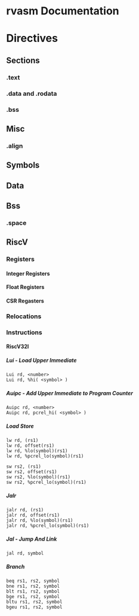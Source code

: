 # rvasm Documentation

# Directives

## Sections
### .text
### .data and .rodata
### .bss

## Misc
### .align

## Symbols

## Data

## Bss
### .space


## RiscV
### Registers
#### Integer Registers
#### Float Registers
#### CSR Regasters
### Relocations
### Instructions
#### RiscV32I

##### Lui - Load Upper Immediate
```
Lui rd, <number>
Lui rd, %hi( <symbol> )
```
##### Auipc - Add Upper Immediate to Program Counter
```
Auipc rd, <number>
Auipc rd, pcrel_hi( <symbol> )
```


##### Load Store

```
lw rd, (rs1)
lw rd, offset(rs1)
lw rd, %lo(symbol)(rs1)
lw rd, %pcrel_lo(symbol)(rs1)
```

```
sw rs2, (rs1)
sw rs2, offset(rs1)
sw rs2, %lo(symbol)(rs1)
sw rs2, %pcrel_lo(symbol)(rs1)
```

##### Jalr
```
jalr rd, (rs1)
jalr rd, offset(rs1)
jalr rd, %lo(symbol)(rs1)
jalr rd, %pcrel_lo(symbol)(rs1)
```

##### Jal - Jump And Link
```
jal rd, symbol
```

##### Branch
```
beq rs1, rs2, symbol
bne rs1, rs2, symbol
blt rs1, rs2, symbol
bge rs1, rs2, symbol
bltu rs1, rs2, symbol
bgeu rs1, rs2, symbol
```

